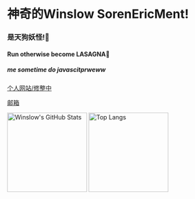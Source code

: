 # 神奇的Winslow SorenEricMent!
### 是天狗妖怪!👺
#### Run otherwise become LASAGNA👹
##### me sometime do javascitprweww
[个人网站/修整中](https://www.winsloweric.com)


[邮箱](mailto://i@winslow.cloud)

<img src="https://github-readme-stats-one-bice.vercel.app/api?username=SorenEricMent&layout=compact&count_private=true&theme=calm&show_icons=true&include_all_commits=true&role=OWNER,ORGANIZATION_MEMBER,COLLABORATOR" alt="Winslow's GitHub Stats" height="185px" /> <img src="https://github-readme-stats-one-bice.vercel.app/api/top-langs/?username=SorenEricMent&layout=compact&langs_count=8&theme=calm&role=OWNER,ORGANIZATION_MEMBER" alt="Top Langs" height="185px" />
